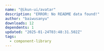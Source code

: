 ```yaml
---
name: "@ikun-ui/avatar"
description: "ERROR: No README data found!"
author: "baiwusanyu"
downloads: 12
dependents: 1
updated: "2025-01-24T03:48:31.502Z"
tags: 
  - component-library
---
```

